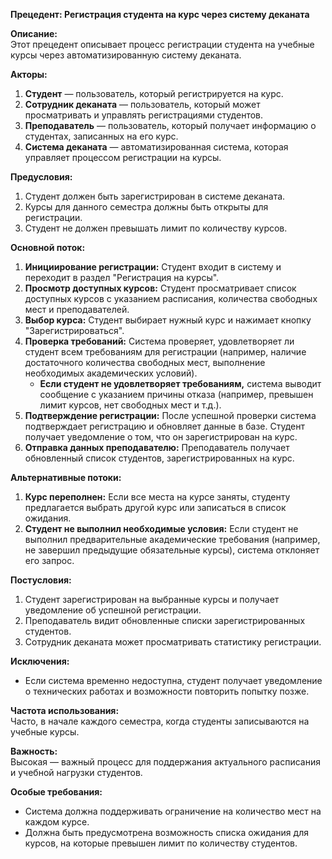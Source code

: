 **Прецедент: Регистрация студента на курс через систему деканата**

**Описание:**  
Этот прецедент описывает процесс регистрации студента на учебные курсы через автоматизированную систему деканата.

**Акторы:**
1. **Студент** — пользователь, который регистрируется на курс.
2. **Сотрудник деканата** — пользователь, который может просматривать и управлять регистрациями студентов.
3. **Преподаватель** — пользователь, который получает информацию о студентах, записанных на его курс.
4. **Система деканата** — автоматизированная система, которая управляет процессом регистрации на курсы.

**Предусловия:**
1. Студент должен быть зарегистрирован в системе деканата.
2. Курсы для данного семестра должны быть открыты для регистрации.
3. Студент не должен превышать лимит по количеству курсов.

**Основной поток:**
1. **Инициирование регистрации:** Студент входит в систему и переходит в раздел "Регистрация на курсы".
2. **Просмотр доступных курсов:** Студент просматривает список доступных курсов с указанием расписания, количества свободных мест и преподавателей.
3. **Выбор курса:** Студент выбирает нужный курс и нажимает кнопку "Зарегистрироваться".
4. **Проверка требований:** Система проверяет, удовлетворяет ли студент всем требованиям для регистрации (например, наличие достаточного количества свободных мест, выполнение необходимых академических условий).
   - **Если студент не удовлетворяет требованиям,** система выводит сообщение с указанием причины отказа (например, превышен лимит курсов, нет свободных мест и т.д.).
5. **Подтверждение регистрации:** После успешной проверки система подтверждает регистрацию и обновляет данные в базе. Студент получает уведомление о том, что он зарегистрирован на курс.
6. **Отправка данных преподавателю:** Преподаватель получает обновленный список студентов, зарегистрированных на курс.

**Альтернативные потоки:**
1. **Курс переполнен:** Если все места на курсе заняты, студенту предлагается выбрать другой курс или записаться в список ожидания.
2. **Студент не выполнил необходимые условия:** Если студент не выполнил предварительные академические требования (например, не завершил предыдущие обязательные курсы), система отклоняет его запрос.

**Постусловия:**
1. Студент зарегистрирован на выбранные курсы и получает уведомление об успешной регистрации.
2. Преподаватель видит обновленные списки зарегистрированных студентов.
3. Сотрудник деканата может просматривать статистику регистрации.

**Исключения:**
- Если система временно недоступна, студент получает уведомление о технических работах и возможности повторить попытку позже.

**Частота использования:**  
Часто, в начале каждого семестра, когда студенты записываются на учебные курсы.

**Важность:**  
Высокая — важный процесс для поддержания актуального расписания и учебной нагрузки студентов.

**Особые требования:**  
- Система должна поддерживать ограничение на количество мест на каждом курсе.
- Должна быть предусмотрена возможность списка ожидания для курсов, на которые превышен лимит по количеству студентов.
